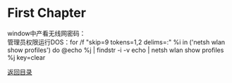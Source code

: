 # First Chapter

window中产看无线网密码：<br>
管理员权限运行DOS：for /f "skip=9 tokens=1,2 delims=:" %i in ('netsh wlan show profiles') do  @echo %j | findstr -i -v echo | netsh wlan show profiles %j key=clear


[返回目录](README.md)

